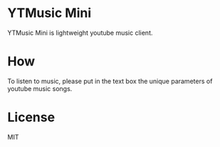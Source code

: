 # YTMusic Mini

YTMusic Mini is lightweight youtube music client.

# How

To listen to music, please put in the text box the unique parameters of youtube music songs.

# License

MIT
